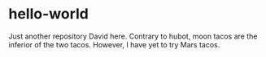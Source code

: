 hello-world
===========

Just another repository
David here. Contrary to hubot, moon tacos are the inferior of the two tacos. However, I have yet to try Mars tacos.
